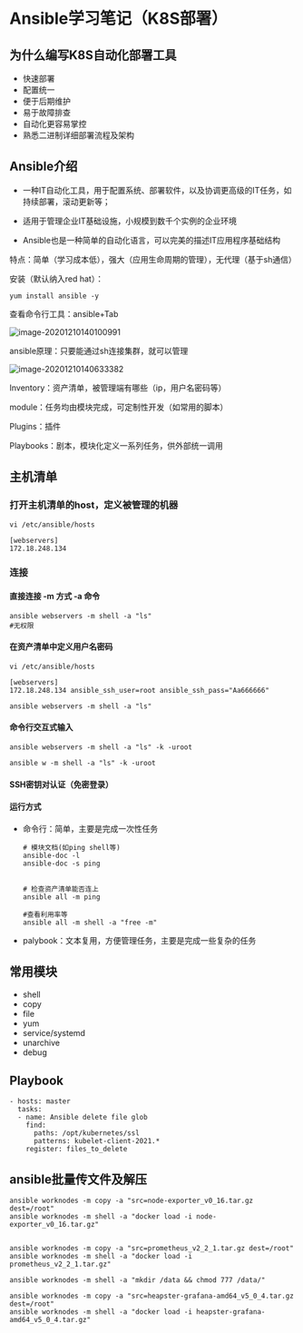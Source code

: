 # Ansible学习笔记（K8S部署）

## 为什么编写K8S自动化部署工具

- 快速部署
- 配置统一
- 便于后期维护
- 易于故障排查
- 自动化更容易掌控
- 熟悉二进制详细部署流程及架构

## Ansible介绍

- 一种IT自动化工具，用于配置系统、部署软件，以及协调更高级的IT任务，如持续部署，滚动更新等；

- 适用于管理企业IT基础设施，小规模到数千个实例的企业环境

- Ansible也是一种简单的自动化语言，可以完美的描述IT应用程序基础结构

  

特点：简单（学习成本低），强大（应用生命周期的管理），无代理（基于sh通信）



安装（默认纳入red hat）：

```
yum install ansible -y
```



查看命令行工具：ansible+Tab

![image-20201210140100991](https://lc-tc.oss-cn-shenzhen.aliyuncs.com/lc-images/20201210140101.png)



ansible原理：只要能通过sh连接集群，就可以管理

![image-20201210140633382](https://lc-tc.oss-cn-shenzhen.aliyuncs.com/lc-images/20201210140633.png)

Inventory：资产清单，被管理端有哪些（ip，用户名密码等）

module：任务均由模块完成，可定制性开发（如常用的脚本）

Plugins：插件

Playbooks：剧本，模块化定义一系列任务，供外部统一调用

## 主机清单

### 打开主机清单的host，定义被管理的机器

```
vi /etc/ansible/hosts

[webservers]
172.18.248.134
```

### 连接

#### 直接连接 -m 方式 -a 命令

```
ansible webservers -m shell -a "ls"
#无权限
```

#### 在资产清单中定义用户名密码

```
vi /etc/ansible/hosts

[webservers]
172.18.248.134 ansible_ssh_user=root ansible_ssh_pass="Aa666666"

ansible webservers -m shell -a "ls"
```

#### 命令行交互式输入

```
ansible webservers -m shell -a "ls" -k -uroot

ansible w -m shell -a "ls" -k -uroot
```

#### SSH密钥对认证（免密登录）

#### 运行方式

- 命令行：简单，主要是完成一次性任务

  ```
  # 模块文档(如ping shell等) 
  ansible-doc -l
  ansible-doc -s ping
  
  
  # 检查资产清单能否连上
  ansible all -m ping
  
  #查看利用率等
  ansible all -m shell -a "free -m" 
  ```

  

- palybook：文本复用，方便管理任务，主要是完成一些复杂的任务

## 常用模块

- shell
- copy
- file
- yum
- service/systemd
- unarchive
- debug

## Playbook

```
- hosts: master
  tasks:
  - name: Ansible delete file glob
    find:
      paths: /opt/kubernetes/ssl
      patterns: kubelet-client-2021.*
    register: files_to_delete
```

## ansible批量传文件及解压

```
ansible worknodes -m copy -a "src=node-exporter_v0_16.tar.gz dest=/root"
ansible worknodes -m shell -a "docker load -i node-exporter_v0_16.tar.gz"


ansible worknodes -m copy -a "src=prometheus_v2_2_1.tar.gz dest=/root"
ansible worknodes -m shell -a "docker load -i prometheus_v2_2_1.tar.gz"

ansible worknodes -m shell -a "mkdir /data && chmod 777 /data/"

ansible worknodes -m copy -a "src=heapster-grafana-amd64_v5_0_4.tar.gz dest=/root"
ansible worknodes -m shell -a "docker load -i heapster-grafana-amd64_v5_0_4.tar.gz"
```

